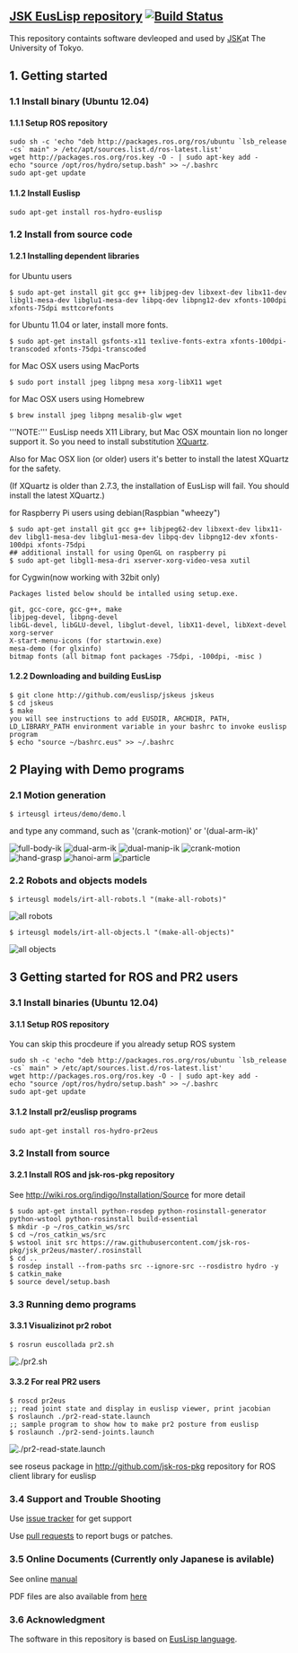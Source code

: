 ## [JSK EusLisp repository](http://jskeus.sourceforge.net) [![Build Status](https://travis-ci.org/euslisp/jskeus.png?branch=master)](https://travis-ci.org/euslisp/jskeus)


This repository containts software devleoped and used by [JSK](http://www.jsk.t.u-tokyo.ac.jp )at The University of Tokyo.

## 1. Getting started

### 1.1 Install binary (Ubuntu 12.04)

#### 1.1.1 Setup ROS repository
```
sudo sh -c 'echo "deb http://packages.ros.org/ros/ubuntu `lsb_release -cs` main" > /etc/apt/sources.list.d/ros-latest.list'
wget http://packages.ros.org/ros.key -O - | sudo apt-key add -
echo "source /opt/ros/hydro/setup.bash" >> ~/.bashrc
sudo apt-get update
```
#### 1.1.2 Install Euslisp
```
sudo apt-get install ros-hydro-euslisp
```

### 1.2 Install from source code
#### 1.2.1 Installing dependent libraries

for Ubuntu users
```
$ sudo apt-get install git gcc g++ libjpeg-dev libxext-dev libx11-dev libgl1-mesa-dev libglu1-mesa-dev libpq-dev libpng12-dev xfonts-100dpi xfonts-75dpi msttcorefonts
```

for Ubuntu 11.04 or later, install more fonts.
```
$ sudo apt-get install gsfonts-x11 texlive-fonts-extra xfonts-100dpi-transcoded xfonts-75dpi-transcoded
```

for Mac OSX users using MacPorts
```
$ sudo port install jpeg libpng mesa xorg-libX11 wget
```
for Mac OSX users using Homebrew
```
$ brew install jpeg libpng mesalib-glw wget
```

'''NOTE:'''
EusLisp needs X11 Library, but Mac OSX mountain lion no longer support it. So you need to install substitution [XQuartz](http://xquartz.macosforge.org/landing/).

Also for Mac OSX lion (or older) users it's better to install the latest XQuartz for the safety.

(If XQuartz is older than 2.7.3, the installation of EusLisp will fail. You should install the latest XQuartz.)


for Raspberry Pi users using debian(Raspbian "wheezy")
```
$ sudo apt-get install git gcc g++ libjpeg62-dev libxext-dev libx11-dev libgl1-mesa-dev libglu1-mesa-dev libpq-dev libpng12-dev xfonts-100dpi xfonts-75dpi
## additional install for using OpenGL on raspberry pi
$ sudo apt-get libgl1-mesa-dri xserver-xorg-video-vesa xutil
```
for Cygwin(now working with 32bit only)
```
Packages listed below should be intalled using setup.exe.

git, gcc-core, gcc-g++, make
libjpeg-devel, libpng-devel
libGL-devel, libGLU-devel, libglut-devel, libX11-devel, libXext-devel
xorg-server
X-start-menu-icons (for startxwin.exe)
mesa-demo (for glxinfo)
bitmap fonts (all bitmap font packages -75dpi, -100dpi, -misc )
```


#### 1.2.2 Downloading and building EusLisp
```
$ git clone http://github.com/euslisp/jskeus jskeus
$ cd jskeus
$ make
you will see instructions to add EUSDIR, ARCHDIR, PATH, LD_LIBRARY_PATH environment variable in your bashrc to invoke euslisp program
$ echo "source ~/bashrc.eus" >> ~/.bashrc
```

## 2 Playing with Demo programs

### 2.1 Motion generation
```
$ irteusgl irteus/demo/demo.l
```
and type any command, such as '(crank-motion)' or '(dual-arm-ik)'


![full-body-ik](images/Full-body-ik.png)
![dual-arm-ik](images/Dual-arm-ik.png)
![dual-manip-ik](images/Dual-manip-ik.png)
![crank-motion](images/Crank-motion.png)
![hand-grasp](images/Hand-grasp.png)
![hanoi-arm](images/Hanoi-arm.png)
![particle](images/Particle.png)

### 2.2 Robots and objects models
```
$ irteusgl models/irt-all-robots.l "(make-all-robots)"
```
![all robots](images/irt-all-robots.png)

```
$ irteusgl models/irt-all-objects.l "(make-all-objects)"
```
![all objects](images/irt-all-objects.png)

## 3 Getting started for ROS and PR2 users

### 3.1 Install binaries (Ubuntu 12.04)

#### 3.1.1 Setup ROS repository

You can skip this procdeure if you already setup ROS system
```
sudo sh -c 'echo "deb http://packages.ros.org/ros/ubuntu `lsb_release -cs` main" > /etc/apt/sources.list.d/ros-latest.list'
wget http://packages.ros.org/ros.key -O - | sudo apt-key add -
echo "source /opt/ros/hydro/setup.bash" >> ~/.bashrc
sudo apt-get update
```
#### 3.1.2 Install pr2/euslisp programs

```
sudo apt-get install ros-hydro-pr2eus
```

### 3.2 Install from source

#### 3.2.1  Install ROS and jsk-ros-pkg repository

See http://wiki.ros.org/indigo/Installation/Source for more detail

```
$ sudo apt-get install python-rosdep python-rosinstall-generator python-wstool python-rosinstall build-essential
$ mkdir -p ~/ros_catkin_ws/src
$ cd ~/ros_catkin_ws/src
$ wstool init src https://raw.githubusercontent.com/jsk-ros-pkg/jsk_pr2eus/master/.rosinstall
$ cd ..
$ rosdep install --from-paths src --ignore-src --rosdistro hydro -y
$ catkin_make
$ source devel/setup.bash
```

### 3.3 Running demo programs

#### 3.3.1 Visualizinot pr2 robot
```
$ rosrun euscollada pr2.sh
```

![./pr2.sh](images/Pr2eus.png)

#### 3.3.2 For real PR2 users

```
$ roscd pr2eus
;; read joint state and display in euslisp viewer, print jacobian
$ roslaunch ./pr2-read-state.launch
;; sample program to show how to make pr2 posture from euslisp
$ roslaunch ./pr2-send-joints.launch
```

![./pr2-read-state.launch](images/Pr2-read-state.png)


see roseus package in http://github.com/jsk-ros-pkg repository for ROS client library for euslisp

### 3.4 Support and Trouble Shooting


Use [issue tracker](https://github.com/euslisp/jskeus/issues) for get support

Use [pull requests](https://github.com/euslisp/jskeus/pulls) to report bugs or patches.

### 3.5 Online Documents (Currently only Japanese is avilable)

See online [manual](http://euslisp.github.io/jskeus/)

PDF files are also available from [here](https://github.com/euslisp/jskeus/raw/master/doc/jmanual.pdf)

### 3.6 Acknowledgment

The software in this repository is based on [EusLisp language](http://euslisp.sourceforge.net).
